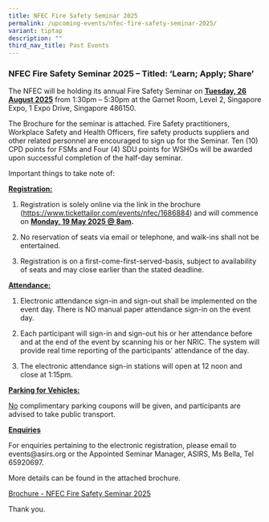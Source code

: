```yaml
---
title: NFEC Fire Safety Seminar 2025
permalink: /upcoming-events/nfec-fire-safety-seminar-2025/
variant: tiptap
description: ""
third_nav_title: Past Events
---
```

<h3>NFEC Fire Safety Seminar 2025 – Titled: ‘Learn; Apply; Share’</h3>
<p>The NFEC will be holding its annual Fire Safety Seminar on <strong><u>Tuesday, 26 August 2025</u></strong> from
1:30pm – 5:30pm at the Garnet Room, Level 2, Singapore Expo, 1 Expo Drive,
Singapore 486150.</p>
<p>The Brochure for the seminar is attached. Fire Safety practitioners, Workplace
Safety and Health Officers, fire safety products suppliers and other related
personnel are encouraged to sign up for the&nbsp;Seminar. Ten (10) CPD
points for FSMs and Four (4) SDU points for WSHOs will be awarded upon
successful completion of the half-day seminar.</p>
<p>Important things to take note of:</p>
<p><strong><u>Registration:</u></strong>
</p>
<ol data-tight="true" class="tight">
<li>
<p>Registration is solely online via the link in the brochure (<a href="https://www.tickettailor.com/events/nfec/1686884" rel="noopener noreferrer nofollow" target="_blank">https://www.tickettailor.com/events/nfec/1686884</a>)
and will commence on <strong><u>Monday, 19 May 2025 @ 8am</u>.</strong>
</p>
</li>
<li>
<p>No reservation of seats via email or telephone, and walk-ins shall not
be entertained.</p>
</li>
<li>
<p>Registration is on a first-come-first-served-basis, subject to availability
of seats and may close earlier than the stated deadline.</p>
</li>
</ol>
<p><strong><u>Attendance:</u></strong>
</p>
<ol data-tight="true" class="tight">
<li>
<p>Electronic attendance sign-in and sign-out shall be implemented on the
event day. There is NO manual paper attendance sign-in on the event day.</p>
</li>
<li>
<p>Each participant will sign-in and sign-out his or her attendance before
and at the end of the event by scanning his or her NRIC. The system will
provide real time reporting of the participants' attendance of the day.</p>
</li>
<li>
<p>The electronic attendance sign-in stations will open at 12 noon and close
at 1:15pm.</p>
</li>
</ol>
<p><strong><u>Parking for Vehicles:</u></strong>
</p>
<p><u>No</u> complimentary parking coupons will be given, and participants
are advised to take public transport.</p>
<p><strong><u>Enquiries</u></strong>
</p>
<p>For enquiries pertaining to the electronic registration, please email
to <a rel="noopener noreferrer nofollow" target="_blank">events@asirs.org</a> or
the Appointed Seminar Manager, ASIRS, Ms Bella, Tel 65920697.</p>
<p>More details can be found in the attached brochure.</p>
<p><a href="/files/Brochure___NFEC_Fire_Saftey_Seminar_2025.pdf" rel="noopener nofollow" target="_blank">Brochure - NFEC Fire Safety Seminar 2025</a>
</p>
<p>Thank you.</p>
<p>&nbsp;</p>